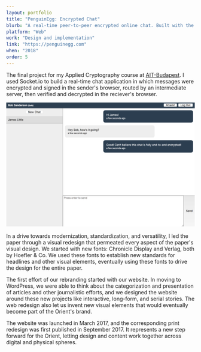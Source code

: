 ```yaml
---
layout: portfolio
title: "PenguinEgg: Encrypted Chat"
blurb: "A real-time peer-to-peer encrypted online chat. Built with the goal of being as easy to use as Facebook Messenger is and as secure as Facebook Messenger isn't."
platform: "Web"
work: "Design and implementation"
link: "https://penguinegg.com"
when: "2018"
order: 5
---
```


The final project for my Applied Cryptography course at [AIT-Budapest](http://www.ait-budapest.com/). I used Socket.io to build a real-time chat application in which messages were encrypted and signed in the sender's browser, routed by an intermediate server, then verified and decrypted in the reciever's browser.

<img src="/img/portfolio/penguinegg/1.png" class="portfolio-image">

In a drive towards modernization, standardization, and versatility, I led the paper through a visual redesign that permeated every aspect of the paper's visual design. We started with new fonts: Chronicle Display and Verlag, both by Hoefler & Co. We used these fonts to establish new standards for headlines and other visual elements, eventually using these fonts to drive the design for the entire paper.

The first effort of our rebranding started with our website. In moving to WordPress, we were able to think about the categorization and presentation of articles and other journalistic efforts, and we designed the website around these new projects like interactive, long-form, and serial stories. The web redesign also let us invent new visual elements that would eventually become part of the Orient's brand.

The website was launched in March 2017, and the corresponding print redesign was first published in September 2017. It represents a new step forward for the Orient, letting design and content work together across digital and physical spheres.